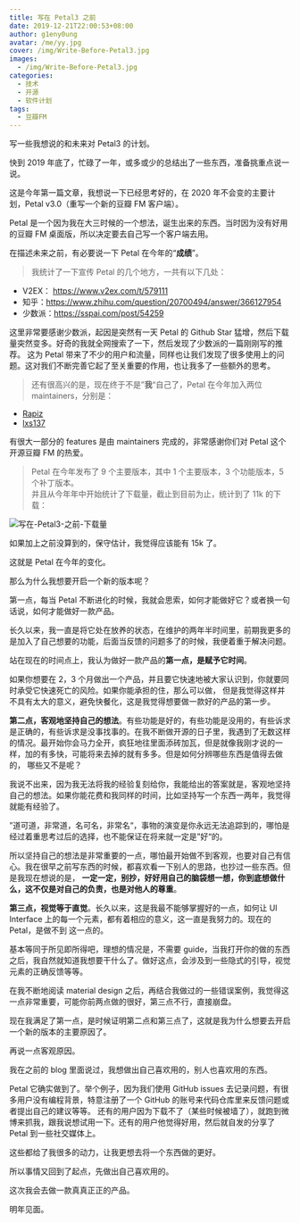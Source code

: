 ```yaml
---
title: 写在 Petal3 之前
date: 2019-12-21T22:00:53+08:00
author: g1eny0ung
avatar: /me/yy.jpg
cover: /img/Write-Before-Petal3.jpg
images:
  - /img/Write-Before-Petal3.jpg
categories:
  - 技术
  - 开源
  - 软件计划
tags:
  - 豆瓣FM
---
```


写一些我想说的和未来对 Petal3 的计划。

<!--more-->

快到 2019 年底了，忙碌了一年，或多或少的总结出了一些东西，准备挑重点说一说。

这是今年第一篇文章，我想说一下已经思考好的，在 2020 年不会变的主要计划，Petal v3.0（重写一个新的豆瓣 FM 客户端）。

Petal 是一个因为我在大三时候的一个想法，诞生出来的东西。当时因为没有好用的豆瓣 FM 桌面版，所以决定要去自己写一个客户端去用。

在描述未来之前，有必要说一下 Petal 在今年的“**成绩**”。

> 我统计了一下宣传 Petal 的几个地方，一共有以下几处：

- V2EX： <https://www.v2ex.com/t/579111>
- 知乎：<https://www.zhihu.com/question/20700494/answer/366127954>
- 少数派：<https://sspai.com/post/54259>

这里非常要感谢少数派，起因是突然有一天 Petal 的 Github Star 猛增，然后下载量突然变多。好奇的我就全网搜索了一下，然后发现了少数派的一篇刚刚写的推荐。
这为 Petal 带来了不少的用户和流量，同样也让我们发现了很多使用上的问题。这对我们不断完善它起了至关重要的作用，也让我多了一些额外的思考。

> 还有很高兴的是，现在终于不是”**我**“自己了，Petal 在今年加入两位 maintainers，分别是：

- [Rapiz](https://github.com/Rapiz1)
- [lxs137](https://github.com/lxs137)

有很大一部分的 features 是由 maintainers 完成的，非常感谢你们对 Petal 这个开源豆瓣 FM 的热爱。

> Petal 在今年发布了 9 个主要版本，其中 1 个主要版本，3 个功能版本，5 个补丁版本。<br />
> 并且从今年年中开始统计了下载量，截止到目前为止，统计到了 11k 的下载：

![写在-Petal3-之前-下载量](https://g1eny0ung.coding.net/p/experimental-projects/d/img/git/raw/master/%E5%86%99%E5%9C%A8-Petal3-%E4%B9%8B%E5%89%8D-%E4%B8%8B%E8%BD%BD%E9%87%8F.jpg)

如果加上之前没算到的，保守估计，我觉得应该能有 15k 了。

这就是 Petal 在今年的变化。

那么为什么我想要开启一个新的版本呢？

第一点，每当 Petal 不断进化的时候，我就会思索，如何才能做好它？或者换一句话说，如何才能做好一款产品。

长久以来，我一直是将它处在放养的状态，在维护的两年半时间里，前期我更多的是加入了自己想要的功能，后面当反馈的问题多了的时候，我便着重于解决问题。

站在现在的时间点上，我认为做好一款产品的**第一点，是赋予它时间**。

如果你想要在 2，3 个月做出一个产品，并且要它快速地被大家认识到，你就要同时承受它快速死亡的风险。如果你能承担的住，那么可以做，
但是我觉得这样并不具有太大的意义，避免快餐化，这是我觉得想要做一款好的产品的第一步。

**第二点，客观地坚持自己的想法**。有些功能是好的，有些功能是没用的，有些诉求是正确的，有些诉求是没事找事的。在我不断做开源的日子里，我遇到了无数这样
的情况。最开始你会马力全开，疯狂地往里面添砖加瓦，但是就像我刚才说的一样，加的有多快，可能将来去掉的就有多多。但是如何分辨哪些东西是值得去做的，
哪些又不是呢？

我说不出来，因为我无法将我的经验复刻给你，我能给出的答案就是，客观地坚持自己的想法。如果你能花费和我同样的时间，比如坚持写一个东西一两年，我觉得就能有经验了。

”道可道，非常道，名可名，非常名“，事物的演变是你永远无法追踪到的，哪怕是经过着重思考过后的选择，也不能保证在将来就一定是”好“的。

所以坚持自己的想法是非常重要的一点，哪怕最开始做不到客观，也要对自己有信心。我在很早之前写东西的时候，都喜欢看一下别人的思路，也抄过一些东西。但是我现在想说的是，
**一定一定，别抄，好好用自己的脑袋想一想，你到底想做什么，这不仅是对自己的负责，也是对他人的尊重**。

**第三点，视觉等于直觉**。长久以来，这是我最不能够掌握好的一点，如何让 UI Interface 上的每一个元素，都有着相应的意义，这一直是我努力的。现在的 Petal，是做不到
这一点的。

基本等同于所见即所得吧，理想的情况是，不需要 guide，当我打开你的做的东西之后，我自然就知道我想要干什么了。做好这点，会涉及到一些隐式的引导，视觉元素的正确反馈等等。

在我不断地阅读 material design 之后，再结合我做过的一些错误案例，我觉得这一点非常重要，可能你前两点做的很好，第三点不行，直接崩盘。

现在我满足了第一点，是时候证明第二点和第三点了，这就是我为什么想要去开启一个新的版本的主要原因了。

再说一点客观原因。

我在之前的 blog 里面说过，我想做出自己喜欢用的，别人也喜欢用的东西。

Petal 它确实做到了。举个例子，因为我们使用 GitHub issues 去记录问题，有很多用户没有编程背景，特意注册了一个 GitHub 的账号来代码仓库里来反馈问题或者提出自己的建议等等。
还有的用户因为下载不了（某些时候被墙了），就跑到微博来抓我，跟我说想试用一下。还有的用户他觉得好用，然后就自发的分享了 Petal 到一些社交媒体上。

这些都给了我很多的动力，让我更想去将一个东西做的更好。

所以事情又回到了起点，先做出自己喜欢用的。

这次我会去做一款真真正正的产品。

明年见面。
